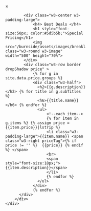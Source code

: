 <!-- Pricing Modal -->
<div id="priceModal" class="w3-modal ">
    <div class="w3-modal-content w3-animate-zoom" style="width:50%">
        <div class="w3-container w3-padding-large">
            <span onclick="$('#priceModal').hide();" class="w3-closebtn">&times;</span>

            <div class="w3-center w3-padding-large">
                <h4> Best Deals </h4>
                <h1 style="font-size:50px; color:#5d5b5b;">Special Pricing</h1>
                <img src="/burnside/assets/images/breakline01.png" class="w3-round w3-image" width="500" height="70%">
            </div>
            <div class="w3-row border dropShadow price" >
                {% for g in site.data.price.groups %}
                <div class="w3-half">
                  <h2>{{g.description}}</h2> {% for title in g.subTitles %}
                  <h6>{{title.name}}</h6> {% endfor %}
                  <ul>
                      <!--each item-->
                      {% for item in g.items %} {% assign price = {{item.price}}|lstrip %}
                      <li class="w3-padding-large">{{item.name}} <span class="w3-right priceTag">{% if price != '' %}  {{price}} {% endif %} </span>
                      <br>
                      <span style="font-size:18px;">{{item.description}}</span>
                      </li>
                      {% endfor %}
                  </ul>
                </div>
                {% endfor %}
          </div>
        </div>
    </div>
</div>

